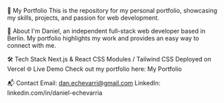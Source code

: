 🌟 My Portfolio
This is the repository for my personal portfolio, showcasing my skills, projects, and passion for web development.

🚀 About
I'm Daniel, an independent full-stack web developer based in Berlin. My portfolio highlights my work and provides an easy way to connect with me.

🛠️ Tech Stack
Next.js & React
CSS Modules / Tailwind CSS
Deployed on Vercel
🌐 Live Demo
Check out my portfolio here: My Portfolio

📬 Contact
Email: dan.echevarri@gmail.com
LinkedIn: linkedin.com/in/daniel-echevarria
